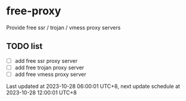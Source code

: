 
# free-proxy
Provide free ssr / trojan / vmess proxy servers


## TODO list
- [ ] add free ssr proxy server
- [ ] add free trojan proxy server
- [ ] add free vmess proxy server

Last updated at 2023-10-28 06:00:01 UTC+8, next update schedule at 2023-10-28 12:00:01 UTC+8

